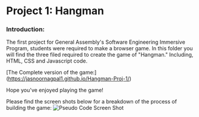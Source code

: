 # Project 1: Hangman 

### **Introduction:**

The first project for General Assembly's Software Engineering Immersive Program, students were required to make a browser game. In this folder you will find the three filed required to create the game of "Hangman." Including, HTML, CSS and Javascript code. 

[The Complete version of the game:] (https://jasnoornagpal1.github.io/Hangman-Proj-1/)

Hope you've enjoyed playing the game!

Please find the screen shots below for a breakdown of the process of building the game:
![Pseudo Code Screen Shot](file:///Users/jasnoornagpal/Pictures/Photos%20Library.photoslibrary/private/com.apple.Photos/ExternalEditSessions/C4FE27DC-F462-433E-BA16-33FB1F1D9DF3/Image%202020-12-10%20at%201.44%20PM.jpeg)
